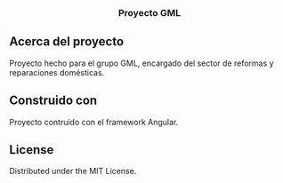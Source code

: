 <br/>

  <h3 align="center">Proyecto GML</h3>



## Acerca del proyecto


Proyecto hecho para el grupo GML, encargado del sector de reformas y reparaciones domésticas.

## Construido con

Proyecto contruido con el framework Angular.

## License

Distributed under the MIT License.

